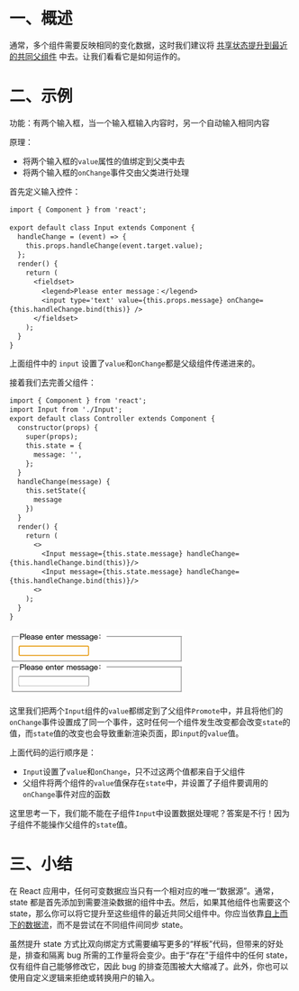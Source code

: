 # 一、概述

通常，多个组件需要反映相同的变化数据，这时我们建议将 <u>共享状态提升到最近的共同父组件</u> 中去。让我们看看它是如何运作的。

# 二、示例

功能：有两个输入框，当一个输入框输入内容时，另一个自动输入相同内容

原理：

- 将两个输入框的`value`属性的值绑定到父类中去
- 将两个输入框的`onChange`事件交由父类进行处理

首先定义输入控件：

```react
import { Component } from 'react';

export default class Input extends Component {
  handleChange = (event) => {
    this.props.handleChange(event.target.value);
  };
  render() {
    return (
      <fieldset>
        <legend>Please enter message：</legend>
        <input type='text' value={this.props.message} onChange={this.handleChange.bind(this)} />
      </fieldset>
    );
  }
}
```

上面组件中的 `input` 设置了`value`和`onChange`都是父级组件传递进来的。

接着我们去完善父组件：

```react
import { Component } from 'react';
import Input from './Input';
export default class Controller extends Component {
  constructor(props) {
    super(props);
    this.state = {
      message: '',
    };
  }
  handleChange(message) {
    this.setState({
      message
    })
  }
  render() {
    return (
      <>
        <Input message={this.state.message} handleChange={this.handleChange.bind(this)}/>
        <Input message={this.state.message} handleChange={this.handleChange.bind(this)}/>
      <>
    );
  }
}
```

![](IMGS/promote.gif)

这里我们把两个`Input`组件的`value`都绑定到了父组件`Promote`中，并且将他们的`onChange`事件设置成了同一个事件，这时任何一个组件发生改变都会改变`state`的值，而`state`值的改变也会导致重新渲染页面，即`input`的`value`值。

上面代码的运行顺序是：

- `Input`设置了`value`和`onChange`，只不过这两个值都来自于父组件
- 父组件将两个组件的`value`值保存在`state`中，并设置了子组件要调用的`onChange`事件对应的函数

这里思考一下，我们能不能在子组件`Input`中设置数据处理呢？答案是不行！因为子组件不能操作父组件的`state`值。

# 三、小结

在 React 应用中，任何可变数据应当只有一个相对应的唯一“数据源”。通常，state 都是首先添加到需要渲染数据的组件中去。然后，如果其他组件也需要这个 state，那么你可以将它提升至这些组件的最近共同父组件中。你应当依靠[自上而下的数据流](https://zh-hans.reactjs.org/docs/state-and-lifecycle.html#the-data-flows-down)，而不是尝试在不同组件间同步 state。

虽然提升 state 方式比双向绑定方式需要编写更多的“样板”代码，但带来的好处是，排查和隔离 bug 所需的工作量将会变少。由于“存在”于组件中的任何 state，仅有组件自己能够修改它，因此 bug 的排查范围被大大缩减了。此外，你也可以使用自定义逻辑来拒绝或转换用户的输入。